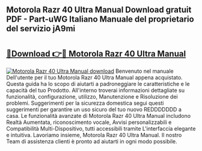 ## Motorola Razr 40 Ultra Manual Download gratuit PDF - Part-uWG Italiano Manuale del proprietario del servizio jA9mi

# <h2><a href="http://dfbmbgu.blite.top/?on=Motorola+Razr+40+Ultra+Manual">🔗Download 👉🔴 Motorola Razr 40 Ultra Manual</a></h2>

[![Motorola Razr 40 Ultra Manual download](https://i.imgur.com/lujVjoI.png)](http://dfbmbgu.blite.top/?on=Motorola+Razr+40+Ultra+Manual)
Benvenuto nel manuale Dell'utente per il tuo Motorola Razr 40 Ultra Manual appena acquistato. Questa guida ha lo scopo di aiutarti a padroneggiare le caratteristiche e le capacità del tuo Prodotto. All'interno troverai informazioni dettagliate su funzionalità, configurazione, utilizzo, Manutenzione e Risoluzione dei problemi. Suggerimenti per la sicurezza domestica segui questi suggerimenti per garantire un uso sicuro del tuo nuovo REDDDDDDD a casa. Le funzionalità avanzate di Motorola Razr 40 Ultra Manual includono Realtà Aumentata, riconoscimento vocale, Avvisi personalizzabili e Compatibilità Multi-Dispositivo, tutti accessibili tramite L'interfaccia elegante e intuitiva. Lavoriamo insieme, Motorola Razr 40 Ultra Manual. Il nostro Team di assistenza clienti è pronto ad aiutarti in ogni modo possibile.
